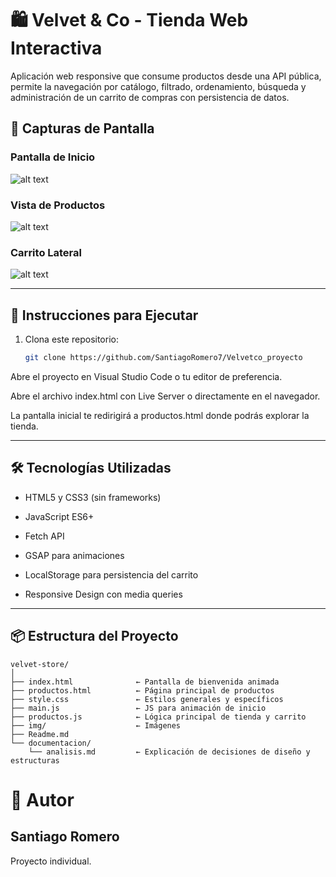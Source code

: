 # 🛍️ Velvet & Co - Tienda Web Interactiva

Aplicación web responsive que consume productos desde una API pública, permite la navegación por catálogo, filtrado, ordenamiento, búsqueda y administración de un carrito de compras con persistencia de datos.

## 📸 Capturas de Pantalla

### Pantalla de Inicio
![alt text](image.png)

### Vista de Productos
![alt text](image-1.png)

### Carrito Lateral
![alt text](image-2.png)



---

## 🚀 Instrucciones para Ejecutar

1. Clona este repositorio:
   ```bash
   git clone https://github.com/SantiagoRomero7/Velvetco_proyecto
Abre el proyecto en Visual Studio Code o tu editor de preferencia.

Abre el archivo index.html con Live Server o directamente en el navegador.

La pantalla inicial te redirigirá a productos.html donde podrás explorar la tienda.

---

## 🛠️ Tecnologías Utilizadas
- HTML5 y CSS3 (sin frameworks)

- JavaScript ES6+

- Fetch API

- GSAP para animaciones

- LocalStorage para persistencia del carrito

- Responsive Design con media queries
---
## 📦 Estructura del Proyecto

```
velvet-store/
│
├── index.html              ← Pantalla de bienvenida animada
├── productos.html          ← Página principal de productos
├── style.css               ← Estilos generales y específicos
├── main.js                 ← JS para animación de inicio
├── productos.js            ← Lógica principal de tienda y carrito
├── img/                    ← Imágenes 
├── Readme.md                  
└── documentacion/
    └── analisis.md         ← Explicación de decisiones de diseño y estructuras
```
# 👤 Autor
## Santiago Romero

Proyecto individual. 
